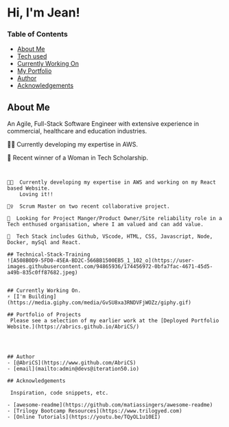 # Hi, I'm Jean! 

### Table of Contents
* [About Me](#about-me)<br>
* [Tech used](#technical-stack-training)<br>
* [Currently Working On](#currently-working-on)<br>
* [My Portfolio](#portfolio-of-projects)<br>
* [Author](#author)<br>
* [Acknowledgements](#acknowledgements)<br>

## About Me
An Agile, Full-Stack Software Engineer with extensive experience in commercial, healthcare and education industries.

👩‍💻  Currently developing my expertise in AWS.


💬 Recent winner of a Woman in Tech Scholarship.

```


👩‍💻  Currently developing my expertise in AWS and working on my React based Website.
    Loving it!!

👯‍♀️  Scrum Master on two recent collaborative project. 

🤔  Looking for Project Manger/Product Owner/Site reliability role in a Tech enthused organisation, where I am valued and can add value.

🧠  Tech Stack includes Github, VScode, HTML, CSS, Javascript, Node, Docker, mySql and React.

## Technical-Stack-Training
![A508B0D9-5FD0-45EA-BD2C-566BB1500EB5_1_102_o](https://user-images.githubusercontent.com/94865936/174456972-0bfa7fac-4671-45d5-a49b-835c0ff87682.jpeg)


## Currently Working On.
⚡️ [I'm Building](https://media.giphy.com/media/GvSU8xa3RNDVFjWOZz/giphy.gif)

## Portfolio of Projects
 Please see a selection of my earlier work at the [Deployed Portfolio Website.](https://abrics.github.io/AbriCS/)

  


## Author
- [@AbriCS](https://www.github.com/AbriCS)
- [email](mailto:admin@devs@iteration50.io)

## Acknowledgements

 Inspiration, code snippets, etc.

- [awesome-readme](https://github.com/matiassingers/awesome-readme)
- [Trilogy Bootcamp Resources](https://www.trilogyed.com)
- [Online Tutorials](https://youtu.be/TQyOL1u10EI)


